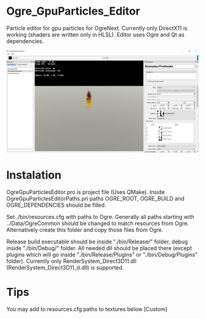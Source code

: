 # Ogre_GpuParticles_Editor

Particle editor for gpu particles for OgreNext. Currently only DirectX11 is working (shaders are written only in HLSL).
Editor uses Ogre and Qt as dependencies.

![screen](screens/OgreGpuParticlesEditor_screen.jpg 'Screen')

# Instalation

OgreGpuParticlesEditor.pro is project file (Uses QMake). Inside OgreGpuParticlesEditorPaths.pri paths OGRE_ROOT, OGRE_BUILD and OGRE_DEPENDENCIES should be filled.

Set ./bin/resources.cfg with paths to Ogre. Generally all paths starting with ../Data/OgreCommon should be changed to match resources from Ogre.
Alternatively create this folder and copy those files from Ogre.

Release build executable should be inside "./bin/Release/" folder, debug inside "./bin/Debug/" folder.
All needed dll should be placed there (except plugins which will go inside "./bin/Release/Plugins" or "./bin/Debug/Plugins" folder).
Currently only RenderSystem_Direct3D11.dll (RenderSystem_Direct3D11_d.dll) is supported.

# Tips

You may add to resources.cfg paths to textures below \[Custom\]